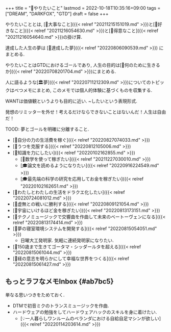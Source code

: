 +++
title = "🚀やりたいこと"
lastmod = 2022-10-18T10:35:16+09:00
tags = ["DREAM", "DARKFOX", "GTD"]
draft = false
+++

やりたいこととは, [🦊大事なこと]({{< relref "20211215151019.md" >}})と[🦊好きなこと]({{< relref "20211216054630.md" >}})と[🦊得意なこと]({{< relref "20211216054640.md" >}})の掛け算.

達成した人生の夢は [🦊達成した夢]({{< relref "20220806090539.md" >}}) にまとめる.

やりたいことはGTDにおけるゴールであり, 人生の目的は[🦊何のために生きるか]({{< relref "20220708201704.md" >}})にまとめる.

人に語るような[🏛夢]({{< relref "20220711212309.md" >}})についてのトピックはべつメモにまとめ, このメモでは個人的体験に基づくものを収集する.

WANTは価値観というよりも目的に近い. ~したいという表現形式.

発想のリミッターを外せ！考えるだけならできないことはないんだ！人生は自由だ！

TOOD: 夢とゴールを明確に分離すること.

-   [🚀自分の力の生活費を稼ぐ]({{< relref "20220827074033.md" >}})
-   [🚀うつを克服する]({{< relref "20220812105006.md" >}})
-   [🦊知識を力にしたい]({{< relref "20220102162855.md" >}})
    -   [🦊数学を使って稼ぎたい]({{< relref "20211227030010.md" >}})
    -   [🎓論文を読めるようになりたい]({{< relref "20220916224549.md" >}})
    -   [🎓最先端の科学の研究を応用してお金を稼ぎたい]({{< relref "20220102162651.md" >}})
-   [🚀わたしとわたしの生活をドラクエ化したい]({{< relref "20220724081012.md" >}})
-   [🚀虚無との戦いに勝利する]({{< relref "20220809121054.md" >}})
-   [🚀宇宙にいけるほど金を稼ぎたい]({{< relref "20220813173151.md" >}})
-   [🚀テクノミュージックで交響曲を作曲して未来のベートーヴェンになる]({{< relref "20220813174414.md" >}})
-   [🚀夢の寝室環境システムを開発する]({{< relref "20220815054051.md" >}})
    -   日曜大工発明家. 気軽に連続発明家になりたい.
-   [🚀150歳まで生きてゴータマ・シッダールタを超える]({{< relref "20220815061044.md" >}})
-   [🚀経の意志を明らかにして幸福な世界をつくる]({{< relref "20220815061427.md" >}})


## もっとラフなメモInbox {#ab7bc5}

単なる思いつきをためておく.

-   DTMで初音ミクのトランスミュージックを作曲.
-   ハードウェアの勉強をしてハードウェアハックのスキルを身に着けたい.
    -   [💡一人暮らしワンルームのベランダにおける自給自足マシンが欲しい]({{< relref "20220114203614.md" >}})
